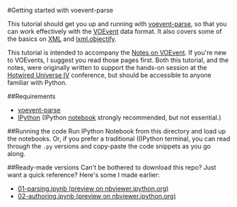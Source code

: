 #Getting started with voevent-parse

This tutorial should get you up and running with 
[voevent-parse](http://voevent-parse.readthedocs.org/), 
so that you can work effectively with the 
[VOEvent](http://wiki.ivoa.net/twiki/bin/view/IVOA/IvoaVOEvent#VOEvent) 
data format. 
It also covers some of the basics on 
[XML](http://en.wikipedia.org/wiki/Xml) and 
[lxml.objectify](http://lxml.de/objectify.html).

This tutorial is intended to accompany the 
[Notes on VOEvent](http://voevent.readthedocs.org). 
If you're new to VOEvents, I suggest you read those pages first. 
Both this tutorial, and the notes, were originally written to support the 
hands-on session at the 
[Hotwired Universe IV](http://lcogt.net/hotwired-iv-welcome/) 
conference, but should be accessible to anyone familiar with Python.

##Requirements
* [voevent-parse](http://voevent-parse.readthedocs.org/en/latest/intro.html#installation)
* [IPython](http://ipython.org/install.html) 
  (IPython [notebook](http://ipython.org/notebook.html) strongly recommended, 
  but not essential.)

##Running the code
Run IPython Notebook from this directory and load up the notebooks. 
Or, if you prefer a traditional (I)Python terminal, you can read through the 
``.py`` versions and copy-paste the code snippets as you go along.

##Ready-made versions
Can't be bothered to download this repo? Just want a quick reference? 
Here's some I made earlier:
* [01-parsing.ipynb (preview on nbviewer.ipython.org)](http://nbviewer.ipython.org/gist/timstaley/aea3e45f99a9d27a1856)
* [02-authoring.ipynb (preview on nbviewer.ipython.org)](http://nbviewer.ipython.org/gist/timstaley/d737a6a7d706709bae6e)


